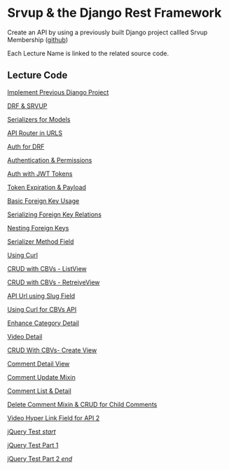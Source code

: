 Srvup & the Django Rest Framework
=========

Create an API by using a previously built Django project callled Srvup Membership ([github](https://github.com/codingforentrepreneurs/srvup-membership))


Each Lecture Name is linked to the related source code.

## Lecture Code
[Implement Previous Django Project](../../tree/a80a4cbc6b82b1d0d08a3438f0b31a95f1ccdab5)

[DRF & SRVUP](../../tree/4d76d054dfee13b6031ef9ef08fdd4d9abf395ed)

[Serializers for Models](../../tree/32c9b51c80dc1804bdfa26c3489925d7c5627ada)

[API Router in URLS](../../tree/589d4eb55b1aa6fae048c054771ffa1441170f79)

[Auth for DRF](../../tree/b146acc05e79bca0eff48037f9f89cf4a475b1c6)

[Authentication & Permissions](../../tree/594a8b5890d90beb4d88d8bf92c0a3d19fae49a7)

[Auth with JWT Tokens](../../tree/364c9cf91ede97e90978743bc3329d4be0d2f9d3)

[Token Expiration & Payload](../../tree/de59adb089268a7148b13527562c38f0fbed7869)

[Basic Foreign Key Usage](../../tree/c42a3fe32d30bc75460544117f5c9ccb0dfd4da5)

[Serializing Foreign Key Relations](../../tree/d7662d43ab8f4213938131bbffb65f4ce3c3bd4f)

[Nesting Foreign Keys](../../tree/27482095d7dcdd4d356e2284840ea30c2a1f9c1a)

[Serializer Method Field](../../tree/ffa96b08bd98a96d0e634365bc16ad4e8cd59cab)

[Using Curl](../../tree/bc44497f37250206578a9c0190083abc61d941d8)

[CRUD with CBVs - ListView](../../tree/e1c2a22f08f21b6104f64d3dc86814e9b5e25559)

[CRUD with CBVs - RetreiveView](../../tree/03392235f6f3227d379f2d6497d731b023de1517)

[API Url using Slug Field](../../tree/f8a07437a2372ed344d06016aa7334ee7dc26ce4)

[Using Curl for CBVs API](../../tree/aa24599a859048d34359cdd4b2de58482272f4f3)

[Enhance Category Detail](../../tree/f2ce2d2cc93605a44b83869108945d7841b2ec2d)

[Video Detail](../../tree/4a3f5415bcf38ae79efb8a305df58209e3c71f6a)

[CRUD With CBVs- Create View](../../tree/39aecaaf741c30e67545fdb01b2ff3b375cf48b9)

[Comment Detail View](../../tree/c1d61af03f6af1a533e78c15f72771abe9880283)

[Comment Update Mixin](../../tree/aa6c32d99ae055674898f79b6b080ad0f1eb4e4d)

[Comment List & Detail](../../tree/7b3c6b7e249548f9653fd579dc40ab12ad037317)

[Delete Comment Mixin & CRUD for Child Comments](../../tree/e18f7f74dc55b1c50acb31676bf66aff8fa67671)

[Video Hyper Link Field for API 2](../../tree/149ae2d6f032ca95b7f487b8815f130eb96f4068)

[jQuery Test *start*](../../tree/c5ea6adf43e0599b6f0a95e19e3953cfa81b0e3d)

[jQuery Test Part 1](../../tree/771a723712b6a7024463588bc2eb34c84067ad23)

[jQuery Test Part 2 *end*](../../tree/9c35f90b156d85fefdedd013cc3d58065c433d46)



